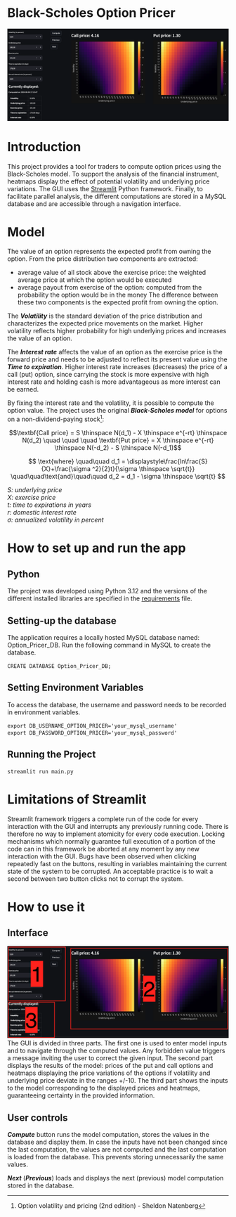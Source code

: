 # Black-Scholes Option Pricer

![Dashboard](images/main_screenshot.png)


# Introduction 
This project provides a tool for traders to compute option prices using the Black-Scholes model.
To support the analysis of the financial instrument, heatmaps display the effect of 
potential volatility and underlying price variations. The GUI uses the [Streamlit](https://streamlit.io/) 
Python framework. Finally, to facilitate parallel analysis, the different computations are stored in a MySQL 
database and are accessible through a navigation interface.

# Model
The value of an option represents the expected profit from owning the option. From the price distribution two components
are extracted:
- average value of all stock above the exercise price: the weighted average price at which the option would be executed 
- average payout from exercise of the option: computed from the probability the option would be in the money 
The difference between these two components is the expected profit from owning the option.

The **_Volatility_** is the standard deviation of the price distribution and characterizes the expected price movements 
on the market. Higher volatility reflects higher probability for high underlying prices and increases the value 
of an option.

The **_Interest rate_** affects the value of an option as the exercise price is the forward price and needs to be 
adjusted to reflect its present value using the **_Time to expiration_**. Higher interest rate increases (decreases) the 
price of a call (put) option, since carrying the stock is more expensive with high interest rate and holding cash is
more advantageous as more interest can be earned.

By fixing the interest rate and the volatility, it is possible to compute the option value. The project uses the 
original **_Black-Scholes model_** for options on a non-dividend-paying stock[^1]:

[^1]: Option volatility and pricing (2nd edition) - Sheldon Natenberg

$$\textbf{Call price} = S \thinspace N(d_1) - X \thinspace e^{-rt} \thinspace N(d_2) 
\quad \quad \quad 
\textbf{Put price} = X \thinspace  e^{-rt} \thinspace N(-d_2) - S \thinspace N(-d_1)$$

$$ \text{where} \quad\quad d_1 = \displaystyle\frac{ln\frac{S}{X}+\frac{\sigma ^2}{2}t}{\sigma \thinspace \sqrt{t}}   
\quad\quad\text{and}\quad\quad 
d_2 = d_1 - \sigma \thinspace \sqrt{t} $$


_S: underlying price  
X: exercise price  
t: time to expirations in years  
r: domestic interest rate  
&sigma;: annualized volatility in percent_

# How to set up and run the app

## Python
The project was developed using Python 3.12 and the versions of the different 
installed libraries are specified in the [requirements](requirements.txt) file.

## Setting-up the database

The application requires a locally hosted MySQL database named: Option_Pricer_DB.
Run the following command in MySQL to create the database.

    CREATE DATABASE Option_Pricer_DB;

## Setting Environment Variables

To access the database, the username and password needs to be recorded in environment variables. 

    export DB_USERNAME_OPTION_PRICER='your_mysql_username'
    export DB_PASSWORD_OPTION_PRICER='your_mysql_password'

## Running the Project

    streamlit run main.py


# Limitations of Streamlit
Streamlit framework triggers a complete run of the code for every interaction with the GUI and interrupts any 
previously running code. There is therefore no way to implement atomicity for every code execution. Locking mechanisms
which normally guarantee full execution of a portion of the code can in this framework be aborted at any moment 
by any new interaction with the GUI. Bugs have been observed when clicking repeatedly fast on the buttons,
resulting in variables maintaining the current state of the system to be corrupted. An acceptable practice is to wait 
a second between two button clicks not to corrupt the system.

# How to use it
## Interface
![Parts](images/parts_screenshots.png)
The GUI is divided in three parts. The first one is used to enter model inputs and to navigate through the
computed values. Any forbidden value triggers a message inviting the user to correct the given input. 
The second part displays the results of the model: prices of the put and call options and heatmaps
displaying the price variations of the options if volatility and underlying price deviate in the ranges +/-10.
The third part shows the inputs to the model corresponding to the displayed prices and heatmaps, guaranteeing 
certainty in the provided information.

## User controls
**_Compute_** button runs the model computation, stores the values in the database and display them. In case 
the inputs have not been changed since the last computation, the values are not computed and the last computation
is loaded from the database. This prevents storing unnecessarily the same values.

**_Next_** (**_Previous_**) loads and displays the next (previous) model computation stored in the database.






